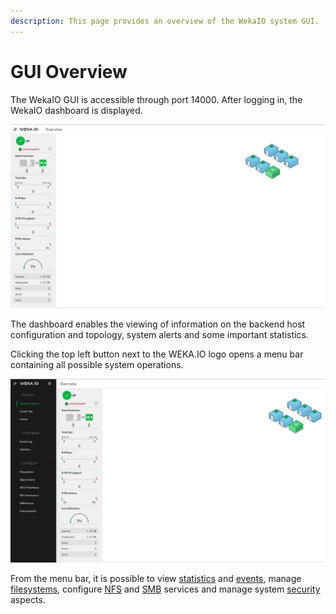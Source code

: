 ```yaml
---
description: This page provides an overview of the WekaIO system GUI.
---
```


# GUI Overview

The WekaIO GUI is accessible through port 14000. After logging in, the WekaIO dashboard is displayed.

![WekaIO Dashboard](../.gitbook/assets/weka-io-overview.png)

The dashboard enables the viewing of information on the backend host configuration and topology, system alerts and some important statistics.

Clicking the top left button next to the WEKA.IO logo opens a menu bar containing all possible system operations.

![WekaIO Dashboard with Menu Bar](../.gitbook/assets/weka-io-overview-expanded.png)

From the menu bar, it is possible to view [statistics](../usage/statistics.md) and [events](../usage/events.md), manage [filesystems](../fs/managing-filesystems.md), configure [NFS](../fs/nfs-support.md) and [SMB](../smb-support/smb-management-using-the-gui.md) services and manage system [security](../usage/user-management.md) aspects.

